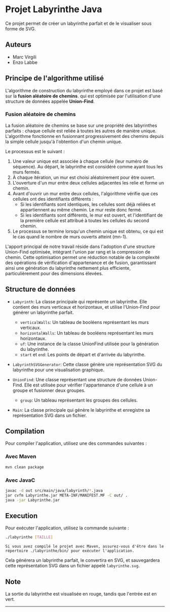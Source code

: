# Projet Labyrinthe Java

Ce projet permet de créer un labyrinthe parfait et de le visualiser sous forme de SVG.

## Auteurs
- Marc Virgili
- Enzo Labbe

## Principe de l'algorithme utilisé

L'algorithme de construction du labyrinthe employé dans ce projet est basé sur la **fusion aléatoire de chemins**.  qui est optimisée par l'utilisation d'une structure de données appelée **Union-Find**.

### Fusion aléatoire de chemins

La fusion aléatoire de chemins se base sur une propriété des labyrinthes parfaits : chaque cellule est reliée à toutes les autres de manière unique. L'algorithme fonctionne en fusionnant progressivement des chemins depuis la simple cellule jusqu'à l'obtention d'un chemin unique.

Le processus est le suivant :

1. Une valeur unique est associée à chaque cellule (leur numéro de séquence). Au départ, le labyrinthe est considéré comme ayant tous les murs fermés.
2. À chaque itération, un mur est choisi aléatoirement pour être ouvert.
3. L'ouverture d'un mur entre deux cellules adjacentes les relie et forme un chemin.
4. Avant d'ouvrir un mur entre deux cellules, l'algorithme vérifie que ces cellules ont des identifiants différents :
    - Si les identifiants sont identiques, les cellules sont déjà reliées et appartiennent au même chemin. Le mur reste donc fermé.
    - Si les identifiants sont différents, le mur est ouvert, et l'identifiant de la première cellule est attribué à toutes les cellules du second chemin.
5. Le processus se termine lorsqu'un chemin unique est obtenu, ce qui est le cas quand le nombre de murs ouverts atteint \(mn-1\).

L'apport principal de notre travail réside dans l'adoption d'une structure Union-Find optimisée, intégrant l'union par rang et la compression de chemin. Cette optimisation permet une réduction notable de la complexité des opérations de vérification d'appartenance et de fusion, garantissant ainsi une génération du labyrinthe nettement plus efficiente, particulièrement pour des dimensions élevées.

## Structure de données

- `Labyrinth`: La classe principale qui représente un labyrinthe. Elle contient des murs verticaux et horizontaux, et utilise l'Union-Find pour générer un labyrinthe parfait.
    - `verticalWalls`: Un tableau de booléens représentant les murs verticaux.
    - `horizontalWalls`: Un tableau de booléens représentant les murs horizontaux.
    - `uf`: Une instance de la classe UnionFind utilisée pour la génération du labyrinthe.
    - `start` et `end`: Les points de départ et d'arrivée du labyrinthe.

- `LabyrinthSVGGenerator`: Cette classe génère une représentation SVG du labyrinthe pour une visualisation graphique.

- `UnionFind`: Une classe représentant une structure de données Union-Find. Elle est utilisée pour vérifier l'appartenance d'une cellule à un groupe et fusionner deux groupes.
    - `group`: Un tableau représentant les groupes des cellules.

- `Main`: La classe principale qui génère le labyrinthe et enregistre sa représentation SVG dans un fichier.

## Compilation

Pour compiler l'application, utilisez une des commandes suivantes :

### Avec Maven

```bash
mvn clean package
```

### Avec JavaC

```bash
javac -d out src/main/java/labyrinth/*.java
jar cvfm Labyrinthe.jar META-INF/MANIFEST.MF -C out/ .
java -jar Labyrinthe.jar
```

## Execution

Pour exécuter l'application, utilisez la commande suivante :

```bash
./labyrinthe [TAILLE]
```
`
Si vous avez compilé le projet avec Maven, assurez-vous d'être dans le répertoire ./labyrinthe/bin/ pour exécuter l'application.
`

Cela générera un labyrinthe parfait, le convertira en SVG, et sauvegardera cette représentation SVG dans un fichier appelé `labyrinthe.svg`.

## Note

La sortie du labyrinthe est visualisée en rouge, tandis que l'entrée est en vert.

--- 

